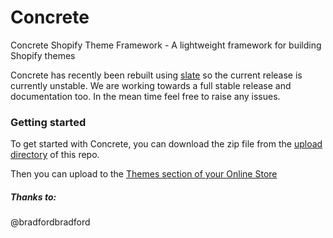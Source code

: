 # Concrete

Concrete Shopify Theme Framework - A lightweight framework for building Shopify themes

Concrete has recently been rebuilt using [slate](https://shopify.github.io/slate/) so the current release is currently unstable. We are working towards a full stable release and documentation too. In the mean time feel free to raise any issues.

### Getting started

To get started with Concrete, you can download the zip file from the [upload directory](Concrete/upload/slate-concrete.zip) of this repo. 

Then you can upload to the [Themes section of your Online Store](https://www.shopify.com/admin/themes)

##### Thanks to:
@bradfordbradford
